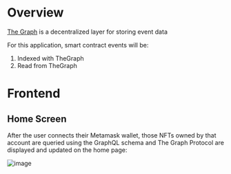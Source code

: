 # Overview
[The Graph](https://thegraph.com/en/) is a decentralized layer for storing event data

For this application, smart contract events will be:
1. Indexed with TheGraph
2. Read from TheGraph 

# Frontend

## Home Screen

After the user connects their Metamask wallet, those NFTs owned by that account are queried using the GraphQL schema and The Graph Protocol are displayed and updated on the home page:

![image](https://user-images.githubusercontent.com/50316657/215548945-6fe4750f-7e6c-4c80-ab20-3f7025dc8b01.png)
